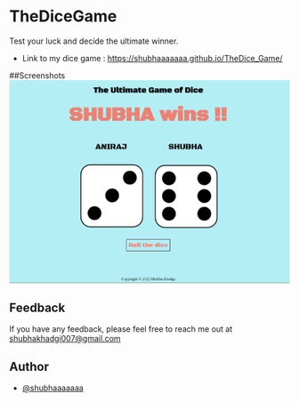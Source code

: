 # TheDiceGame
Test your luck and decide the ultimate winner.
* Link to my dice game : https://shubhaaaaaaa.github.io/TheDice_Game/

##Screenshots
![App Screenshot](https://github.com/shubhaaaaaaa/TheDice_Game/blob/main/images/Screenshot.png)

## Feedback

If you have any feedback, please feel free to reach me out at shubhakhadgi007@gmail.com


## Author

- [@shubhaaaaaaa](https://www.github.com/shubhaaaaaaa)

